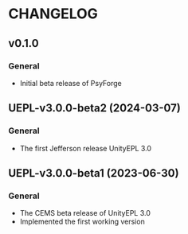 # CHANGELOG

## v0.1.0

### General

- Initial beta release of PsyForge

## UEPL-v3.0.0-beta2 (2024-03-07)

### General

- The first Jefferson release UnityEPL 3.0

## UEPL-v3.0.0-beta1 (2023-06-30)

### General

- The CEMS beta release of UnityEPL 3.0
- Implemented the first working version
